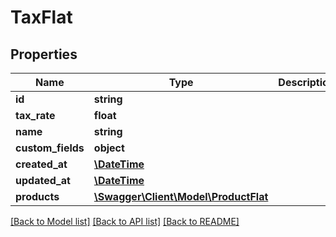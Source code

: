 # TaxFlat

## Properties
Name | Type | Description | Notes
------------ | ------------- | ------------- | -------------
**id** | **string** |  | [optional] 
**tax_rate** | **float** |  | 
**name** | **string** |  | 
**custom_fields** | **object** |  | [optional] 
**created_at** | [**\DateTime**](\DateTime.md) |  | 
**updated_at** | [**\DateTime**](\DateTime.md) |  | [optional] 
**products** | [**\Swagger\Client\Model\ProductFlat**](ProductFlat.md) |  | [optional] 

[[Back to Model list]](../../README.md#documentation-for-models) [[Back to API list]](../../README.md#documentation-for-api-endpoints) [[Back to README]](../../README.md)

